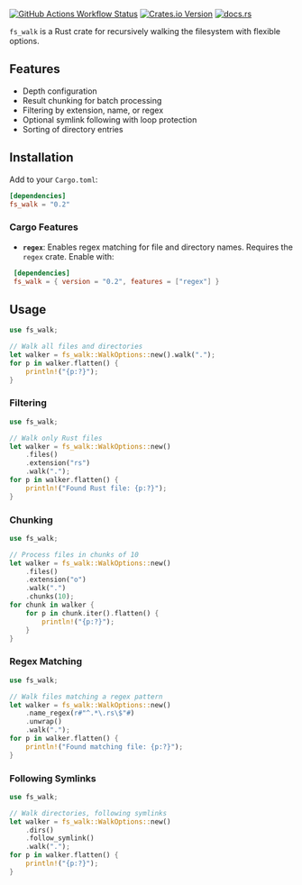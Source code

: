 [![GitHub Actions Workflow Status](https://img.shields.io/github/actions/workflow/status/qjerome/fs-walk/rust.yml?style=for-the-badge)](https://github.com/qjerome/fs-walk/actions/workflows/rust.yml)
[![Crates.io Version](https://img.shields.io/crates/v/fs-walk?style=for-the-badge)](https://crates.io/crates/fs-walk)
[![docs.rs](https://img.shields.io/docsrs/fs-walk?style=for-the-badge&logo=docs.rs&color=blue)](https://docs.rs/fs-walk)

<!-- cargo-rdme start -->

`fs_walk` is a Rust crate for recursively walking the filesystem with flexible options.

## Features
- Depth configuration
- Result chunking for batch processing
- Filtering by extension, name, or regex
- Optional symlink following with loop protection
- Sorting of directory entries

## Installation
Add to your `Cargo.toml`:
```toml
[dependencies]
fs_walk = "0.2"
```

### Cargo Features
- **`regex`**: Enables regex matching for file and directory names.
  Requires the `regex` crate.
  Enable with:
 
 ```toml
  [dependencies]
  fs_walk = { version = "0.2", features = ["regex"] }
 ```

## Usage
```rust
use fs_walk;

// Walk all files and directories
let walker = fs_walk::WalkOptions::new().walk(".");
for p in walker.flatten() {
    println!("{p:?}");
}
```

### Filtering
```rust
use fs_walk;

// Walk only Rust files
let walker = fs_walk::WalkOptions::new()
    .files()
    .extension("rs")
    .walk(".");
for p in walker.flatten() {
    println!("Found Rust file: {p:?}");
}
```

### Chunking
```rust
use fs_walk;

// Process files in chunks of 10
let walker = fs_walk::WalkOptions::new()
    .files()
    .extension("o")
    .walk(".")
    .chunks(10);
for chunk in walker {
    for p in chunk.iter().flatten() {
        println!("{p:?}");
    }
}
```

### Regex Matching
```rust
use fs_walk;

// Walk files matching a regex pattern
let walker = fs_walk::WalkOptions::new()
    .name_regex(r#"^.*\.rs\$"#)
    .unwrap()
    .walk(".");
for p in walker.flatten() {
    println!("Found matching file: {p:?}");
}
```

### Following Symlinks
```rust
use fs_walk;

// Walk directories, following symlinks
let walker = fs_walk::WalkOptions::new()
    .dirs()
    .follow_symlink()
    .walk(".");
for p in walker.flatten() {
    println!("{p:?}");
}
```

<!-- cargo-rdme end -->


